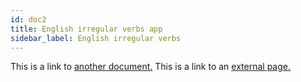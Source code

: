 ```yaml
---
id: doc2
title: English irregular verbs app
sidebar_label: English irregular verbs
---
```


This is a link to [another document.](doc3.md) This is a link to an [external page.](http://www.example.com/)
